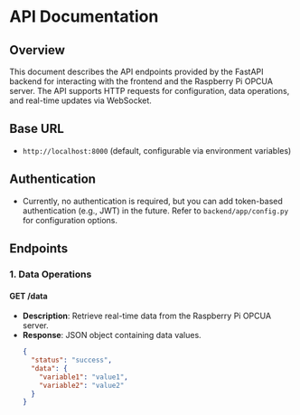 # API Documentation

## Overview
This document describes the API endpoints provided by the FastAPI backend for interacting with the frontend and the Raspberry Pi OPCUA server. The API supports HTTP requests for configuration, data operations, and real-time updates via WebSocket.

## Base URL
- `http://localhost:8000` (default, configurable via environment variables)

## Authentication
- Currently, no authentication is required, but you can add token-based authentication (e.g., JWT) in the future. Refer to `backend/app/config.py` for configuration options.

## Endpoints

### 1. Data Operations
#### GET /data
- **Description**: Retrieve real-time data from the Raspberry Pi OPCUA server.
- **Response**: JSON object containing data values.
  ```json
  {
    "status": "success",
    "data": {
      "variable1": "value1",
      "variable2": "value2"
    }
  }